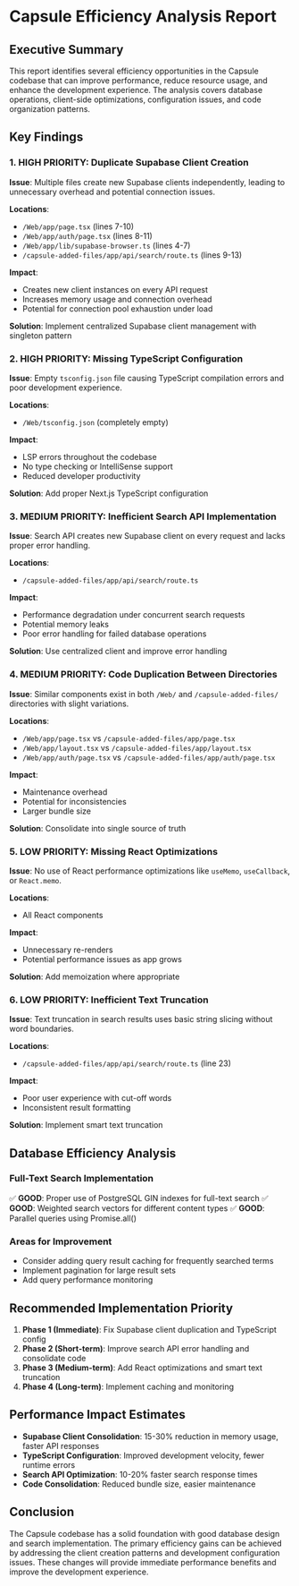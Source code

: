 # Capsule Efficiency Analysis Report

## Executive Summary

This report identifies several efficiency opportunities in the Capsule codebase that can improve performance, reduce resource usage, and enhance the development experience. The analysis covers database operations, client-side optimizations, configuration issues, and code organization patterns.

## Key Findings

### 1. **HIGH PRIORITY: Duplicate Supabase Client Creation**

**Issue**: Multiple files create new Supabase clients independently, leading to unnecessary overhead and potential connection issues.

**Locations**:
- `/Web/app/page.tsx` (lines 7-10)
- `/Web/app/auth/page.tsx` (lines 8-11) 
- `/Web/app/lib/supabase-browser.ts` (lines 4-7)
- `/capsule-added-files/app/api/search/route.ts` (lines 9-13)

**Impact**: 
- Creates new client instances on every API request
- Increases memory usage and connection overhead
- Potential for connection pool exhaustion under load

**Solution**: Implement centralized Supabase client management with singleton pattern

### 2. **HIGH PRIORITY: Missing TypeScript Configuration**

**Issue**: Empty `tsconfig.json` file causing TypeScript compilation errors and poor development experience.

**Locations**:
- `/Web/tsconfig.json` (completely empty)

**Impact**:
- LSP errors throughout the codebase
- No type checking or IntelliSense support
- Reduced developer productivity

**Solution**: Add proper Next.js TypeScript configuration

### 3. **MEDIUM PRIORITY: Inefficient Search API Implementation**

**Issue**: Search API creates new Supabase client on every request and lacks proper error handling.

**Locations**:
- `/capsule-added-files/app/api/search/route.ts`

**Impact**:
- Performance degradation under concurrent search requests
- Potential memory leaks
- Poor error handling for failed database operations

**Solution**: Use centralized client and improve error handling

### 4. **MEDIUM PRIORITY: Code Duplication Between Directories**

**Issue**: Similar components exist in both `/Web/` and `/capsule-added-files/` directories with slight variations.

**Locations**:
- `/Web/app/page.tsx` vs `/capsule-added-files/app/page.tsx`
- `/Web/app/layout.tsx` vs `/capsule-added-files/app/layout.tsx`
- `/Web/app/auth/page.tsx` vs `/capsule-added-files/app/auth/page.tsx`

**Impact**:
- Maintenance overhead
- Potential for inconsistencies
- Larger bundle size

**Solution**: Consolidate into single source of truth

### 5. **LOW PRIORITY: Missing React Optimizations**

**Issue**: No use of React performance optimizations like `useMemo`, `useCallback`, or `React.memo`.

**Locations**:
- All React components

**Impact**:
- Unnecessary re-renders
- Potential performance issues as app grows

**Solution**: Add memoization where appropriate

### 6. **LOW PRIORITY: Inefficient Text Truncation**

**Issue**: Text truncation in search results uses basic string slicing without word boundaries.

**Locations**:
- `/capsule-added-files/app/api/search/route.ts` (line 23)

**Impact**:
- Poor user experience with cut-off words
- Inconsistent result formatting

**Solution**: Implement smart text truncation

## Database Efficiency Analysis

### Full-Text Search Implementation
✅ **GOOD**: Proper use of PostgreSQL GIN indexes for full-text search
✅ **GOOD**: Weighted search vectors for different content types
✅ **GOOD**: Parallel queries using Promise.all()

### Areas for Improvement
- Consider adding query result caching for frequently searched terms
- Implement pagination for large result sets
- Add query performance monitoring

## Recommended Implementation Priority

1. **Phase 1 (Immediate)**: Fix Supabase client duplication and TypeScript config
2. **Phase 2 (Short-term)**: Improve search API error handling and consolidate code
3. **Phase 3 (Medium-term)**: Add React optimizations and smart text truncation
4. **Phase 4 (Long-term)**: Implement caching and monitoring

## Performance Impact Estimates

- **Supabase Client Consolidation**: 15-30% reduction in memory usage, faster API responses
- **TypeScript Configuration**: Improved development velocity, fewer runtime errors
- **Search API Optimization**: 10-20% faster search response times
- **Code Consolidation**: Reduced bundle size, easier maintenance

## Conclusion

The Capsule codebase has a solid foundation with good database design and search implementation. The primary efficiency gains can be achieved by addressing the client creation patterns and development configuration issues. These changes will provide immediate performance benefits and improve the development experience.
